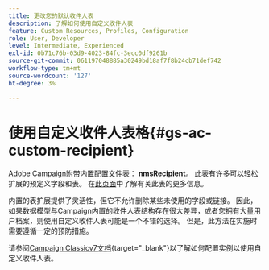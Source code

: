 ```yaml
---
title: 更改您的默认收件人表
description: 了解如何使用自定义收件人表
feature: Custom Resources, Profiles, Configuration
role: User, Developer
level: Intermediate, Experienced
exl-id: 0b71c76b-03d9-4023-84fc-3ecc0df9261b
source-git-commit: 061197048885a30249bd18af7f8b24cb71def742
workflow-type: tm+mt
source-wordcount: '127'
ht-degree: 3%

---
```


# 使用自定义收件人表格{#gs-ac-custom-recipient}

Adobe Campaign附带内置配置文件表： **nmsRecipient**。 此表有许多可以轻松扩展的预定义字段和表。 在[此页面](datamodel.md#ootb-profiles)中了解有关此表的更多信息。

内置的表扩展提供了灵活性，但它不允许删除某些未使用的字段或链接。 因此，如果数据模型与Campaign内置的收件人表结构存在很大差异，或者您拥有大量用户档案，则使用自定义收件人表可能是一个不错的选择。  但是，此方法在实施时需要遵循一定的预防措施。

请参阅[Campaign Classicv7文档](https://experienceleague.adobe.com/docs/campaign-classic/using/configuring-campaign-classic/use-a-custom-recipient-table/about-custom-recipient-table.html){target="_blank"}以了解如何配置实例以使用自定义收件人表。